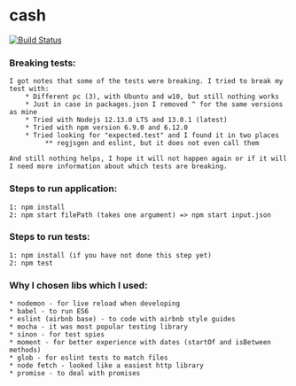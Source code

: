 # cash

[![Build Status](https://travis-ci.org/lukmil/cash.svg?branch=master)](https://travis-ci.org/lukmil/cash)

### Breaking tests: 
    I got notes that some of the tests were breaking. I tried to break my test with:
        * Different pc (3), with Ubuntu and w10, but still nothing works
        * Just in case in packages.json I removed ^ for the same versions as mine
        * Tried with Nodejs 12.13.0 LTS and 13.0.1 (latest)
        * Tried with npm version 6.9.0 and 6.12.0
        * Tried looking for "expected.test" and I found it in two places
             ** regjsgen and eslint, but it does not even call them
    
    And still nothing helps, I hope it will not happen again or if it will I need more information about which tests are breaking.

### Steps to run application:
    1: npm install
    2: npm start filePath (takes one argument) => npm start input.json
    
### Steps to run tests:
    1: npm install (if you have not done this step yet)
    2: npm test

### Why I chosen libs which I used: 
    * nodemon - for live reload when developing 
    * babel - to run ES6 
    * eslint (airbnb base) - to code with airbnb style guides 
    * mocha - it was most popular testing library 
    * sinon - for test spies
    * moment - for better experience with dates (startOf and isBetween methods)
    * glob - for eslint tests to match files
    * node fetch - looked like a easiest http library
    * promise - to deal with promises
    
